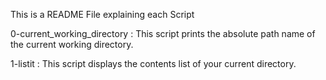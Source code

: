 This is a README File explaining each Script

0-current_working_directory : This script prints the absolute path name of the current working directory.

1-listit : This script displays the contents list of your current directory.
